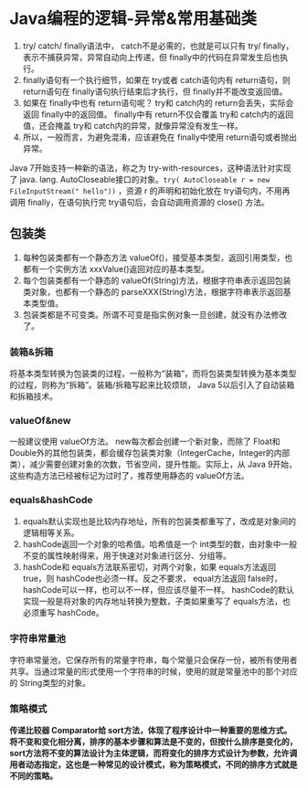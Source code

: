 # Java编程的逻辑-异常&常用基础类
1. try/ catch/ finally语法中， catch不是必需的，也就是可以只有 try/ finally，表示不捕获异常，异常自动向上传递，但 finally中的代码在异常发生后也执行。
2. finally语句有一个执行细节，如果在 try或者 catch语句内有 return语句，则 return语句在 finally语句执行结束后才执行，但 finally并不能改变返回值。
3. 如果在 finally中也有 return语句呢？ try和 catch内的 return会丢失，实际会返回 finally中的返回值。 finally中有 return不仅会覆盖 try和 catch内的返回值，还会掩盖 try和 catch内的异常，就像异常没有发生一样。
4. 所以，一般而言，为避免混淆，应该避免在 finally中使用 return语句或者抛出异常。

Java 7开始支持一种新的语法，称之为 try-with-resources，这种语法针对实现了 java. lang. AutoCloseable接口的对象。`try( AutoCloseable r = new FileInputStream(" hello"))` ，资源 r 的声明和初始化放在 try语句内，不用再调用 finally，在语句执行完 try语句后，会自动调用资源的 close() 方法。

## 包装类
1. 每种包装类都有一个静态方法 valueOf()，接受基本类型，返回引用类型，也都有一个实例方法 xxxValue()返回对应的基本类型。
2. 每个包装类都有一个静态的 valueOf(String)方法，根据字符串表示返回包装类对象，也都有一个静态的 parseXXX(String)方法，根据字符串表示返回基本类型值。
3. 包装类都是不可变类。所谓不可变是指实例对象一旦创建，就没有办法修改了。

### 装箱&拆箱
将基本类型转换为包装类的过程，一般称为“装箱”，而将包装类型转换为基本类型的过程，则称为“拆箱”。装箱/拆箱写起来比较烦琐， Java 5以后引入了自动装箱和拆箱技术。

### valueOf&new
一般建议使用 valueOf方法。 new每次都会创建一个新对象，而除了 Float和 Double外的其他包装类，都会缓存包装类对象（IntegerCache，Integer的内部类），减少需要创建对象的次数，节省空间，提升性能。实际上，从 Java 9开始，这些构造方法已经被标记为过时了，推荐使用静态的 valueOf方法。

### equals&hashCode
1. equals默认实现也是比较内存地址，所有的包装类都重写了，改成是对象间的逻辑相等关系。
2. hashCode返回一个对象的哈希值。哈希值是一个 int类型的数，由对象中一般不变的属性映射得来，用于快速对对象进行区分、分组等。
3. hashCode和 equals方法联系密切，对两个对象，如果 equals方法返回 true，则 hashCode也必须一样。反之不要求， equal方法返回 false时， hashCode可以一样，也可以不一样，但应该尽量不一样。 hashCode的默认实现一般是将对象的内存地址转换为整数，子类如果重写了 equals方法，也必须重写 hashCode。

### 字符串常量池
字符串常量池，它保存所有的常量字符串，每个常量只会保存一份，被所有使用者共享。当通过常量的形式使用一个字符串的时候，使用的就是常量池中的那个对应的 String类型的对象。

### 策略模式
**传递比较器 Comparator给 sort方法，体现了程序设计中一种重要的思维方式。将不变和变化相分离，排序的基本步骤和算法是不变的，但按什么排序是变化的， sort方法将不变的算法设计为主体逻辑，而将变化的排序方式设计为参数，允许调用者动态指定，这也是一种常见的设计模式，称为策略模式，不同的排序方式就是不同的策略。**